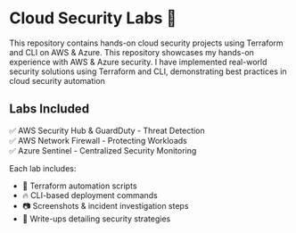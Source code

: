 # Cloud Security Labs 🚀
This repository contains hands-on cloud security projects using Terraform and CLI on AWS & Azure. This repository showcases my hands-on experience with AWS & Azure security. I have implemented real-world security solutions using Terraform and CLI, demonstrating best practices in cloud security automation

## Labs Included
✅ AWS Security Hub & GuardDuty - Threat Detection  
✅ AWS Network Firewall - Protecting Workloads  
✅ Azure Sentinel - Centralized Security Monitoring  

Each lab includes:
- 📜 Terraform automation scripts
- 🔥 CLI-based deployment commands
- 📷 Screenshots & incident investigation steps
- 📝 Write-ups detailing security strategies


